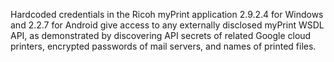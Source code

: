 Hardcoded credentials in the Ricoh myPrint application 2.9.2.4 for Windows and 2.2.7 for Android give access to any externally disclosed myPrint WSDL API, as demonstrated by discovering API secrets of related Google cloud printers, encrypted passwords of mail servers, and names of printed files.